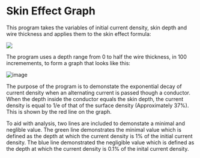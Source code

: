 # Skin Effect Graph

This program takes the variables of initial current density, skin depth and wire thickness and applies them to the skin effect formula: 

![](https://user-images.githubusercontent.com/15330699/41508703-bc60c418-7240-11e8-8f61-eaf9d8c336bf.png)

The program uses a depth range from 0 to half the wire thickness, in 100 incremements, to form a graph that looks like this: 

![image](https://user-images.githubusercontent.com/15330699/41508720-f7fda450-7240-11e8-9a48-6fcfd6084c93.png)

The purpose of the program is to demonstate the exponential decay of current density when an alternating current is passed though a conductor. 
When the depth inside the conductor equals the skin depth, the current density is equal to 1/e of that of the surface density (Approximately 37%). 
This is shown by the red line on the graph.

To aid with analysis, two lines are included to demonstate a minimal and neglible value. The green line demonstrates the minimal value which is defined
as the depth at which the current density is 1% of the initial current density. The blue line demonstrated the negligible value which is defined as
the depth at which the current density is 0.1% of the inital current density.
